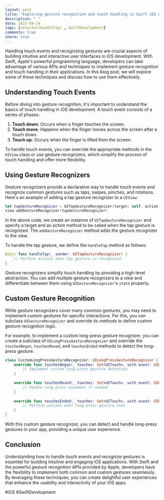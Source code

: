 ```yaml
---
layout: post
title: "Exploring gesture recognition and touch handling in Swift iOS development"
description: " "
date: 2023-09-14
tags: [selector(handleTap(_, SwiftDevelopment]
comments: true
share: true
---
```


Handling touch events and recognizing gestures are crucial aspects of building intuitive and interactive user interfaces in iOS development. With Swift, Apple's powerful programming language, developers can take advantage of various APIs and techniques to implement gesture recognition and touch handling in their applications. In this blog post, we will explore some of these techniques and discuss how to use them effectively.

## Understanding Touch Events

Before diving into gesture recognition, it's important to understand the basics of touch handling in iOS development. A touch event consists of a series of phases:

1. **Touch down**: Occurs when a finger touches the screen.
2. **Touch move**: Happens when the finger moves across the screen after a touch down.
3. **Touch up**: Occurs when the finger is lifted from the screen.

To handle touch events, you can override the appropriate methods in the `UIView` class or use gesture recognizers, which simplify the process of touch handling and offer more flexibility.

## Using Gesture Recognizers

Gesture recognizers provide a declarative way to handle touch events and recognize common gestures such as taps, swipes, pinches, and rotations. Here's an example of adding a tap gesture recognizer to a `UIView`:

```swift
let tapGestureRecognizer = UITapGestureRecognizer(target: self, action: #selector(handleTap(_:)))
view.addGestureRecognizer(tapGestureRecognizer)
```

In the above code, we create an instance of `UITapGestureRecognizer` and specify a target and an action method to be called when the tap gesture is recognized. The `addGestureRecognizer` method adds the gesture recognizer to the view.

To handle the tap gesture, we define the `handleTap` method as follows:

```swift
@objc func handleTap(_ sender: UITapGestureRecognizer) {
    // Perform actions when tap gesture is recognized
}
```

Gesture recognizers simplify touch handling by providing a high-level abstraction. You can add multiple gesture recognizers to a view and differentiate between them using `UIGestureRecognizer`'s `state` property.

## Custom Gesture Recognition

While gesture recognizers cover many common gestures, you may need to implement custom gestures for specific interactions. For this, you can subclass `UIGestureRecognizer` and override its methods to define custom gesture recognition logic.

For example, to implement a custom long-press gesture recognizer, you can create a subclass of `UILongPressGestureRecognizer` and override the `touchesBegan`, `touchesMoved`, and `touchesEnded` methods to detect the long-press gesture:

```swift
class CustomLongPressGestureRecognizer: UILongPressGestureRecognizer {
    override func touchesBegan(_ touches: Set<UITouch>, with event: UIEvent) {
        // Implement custom long-press gesture detection
    }
    
    override func touchesMoved(_ touches: Set<UITouch>, with event: UIEvent) {
        // Handle long-press movement if needed
    }
    
    override func touchesEnded(_ touches: Set<UITouch>, with event: UIEvent) {
        // Perform actions when long-press gesture ends
    }
}
```

With this custom gesture recognizer, you can detect and handle long-press gestures in your app, providing a unique user experience.

## Conclusion

Understanding how to handle touch events and recognize gestures is essential for building intuitive and engaging iOS applications. With Swift and the powerful gesture recognition APIs provided by Apple, developers have the flexibility to implement both common and custom gestures seamlessly. By leveraging these techniques, you can create delightful user experiences that enhance the usability and interactivity of your iOS apps.

#iOS #SwiftDevelopment